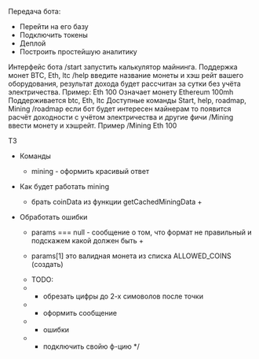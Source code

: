 Передача бота:
- Перейти на его базу
- Подключить токены
- Деплой
- Построить простейшую аналитику

Интерфейс бота
/start запустить калькулятор майнинга. Поддержка монет BTC, Eth, ltc
/help введите название монеты и хэш рейт вашего оборудования, результат дохода будет рассчитан за сутки без учёта электричества. Пример:
Eth 100
Означает монету Ethereum 100mh
Поддерживается btc, Eth, ltc
Доступные команды
Start, help, roadmap, Mining 
/roadmap если бот будет интересен майнерам то появится расчёт доходности с учётом электричества и другие фичи
/Mining  ввести монету и хэшрейт. Пример /Mining Eth 100

ТЗ
- Команды 
    - mining - оформить красивый ответ 
- Как будет работать mining
    - брать coinData из функции getCachedMiningData +

- Обработать ошибки
    - params === null - сообщение о том, что формат не правильный и подскажем какой должен быть +
     
    - params[1] это валидная монета из списка ALLOWED_COINS (создать)


     * TODO:
     * - обрезать цифры до 2-х симоволов после точки
     * - оформить сообщение 
     * - ошибки
     * - подключить свойю ф-цию
     */